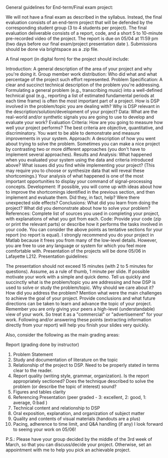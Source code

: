 General guidelines for End-term/Final exam project:

We will not have a final exam as described in the syllabus. Instead, the final evaluation consists of an end-term project that will be defended by the corresponding student group (3 to 4 students per project). The final evaluation deliverable consists of a report, code, and a short 5 to 10-minute pre-recorded video of the project. The report is due on 05/04 at 11:59 pm (two days before our final exam/project presentation date ). Submissions should be done via brightspace as a .zip file.

A final report (in digital form) for the project should include:

Introduction: A general description of the area of your project and why you're doing it.
Group member work distribution: Who did what and what percentage of the project such effort represented.
Problem Specification: A clear and succinct technical description of the problem you're addressing. Formulating a general problem (e.g., transcribing music) into a well-defined technical goal (e.g., reporting a list of estimated fundamental periods at each time frame) is often the most important part of a project. How is DSP involved in the problem/topic you are dealing with? Why is DSP relevant in the description/solution/development of your project?
Data: What are the real-world and/or synthetic signals you are going to use to develop and evaluate your work?
Evaluation Criteria: How are you going to measure how well your project performs? The best criteria are objective, quantitative, and discriminatory. You want to be able to demonstrate and measure improvements in your system.
Approach: A description of how you went about trying to solve the problem. Sometimes you can make a nice project by contrasting two or more different approaches (you don't have to implement several approaches).
Results and Analysis: What happened when you evaluated your system using the data and criteria introduced above? What issues did you find while implementing your project? (This may require you to choose or synthesize data that will reveal these shortcomings.) Your analysis of what happened is one of the most important opportunities to display your command of signal-processing concepts.
Development: If possible, you will come up with ideas about how to improve the shortcomings identified in the previous section, and then implement and evaluate them. Did they, in fact, help? Were there unexpected side effects?
Conclusions: What did you learn from doing the project? What did you demonstrate about how to solve your problem?
References: Complete list of sources you used in completing your project, with explanations of what you got from each.
Code: Provide your code (zip or print the relevant parts) or describe how it performs the tasks involved in your code.
You can consider the above points as tentative sections for your report (no report is equal). I strongly recommend you do your project in Matlab because it frees you from many of the low-level details. However, you are free to use any language or system for which you feel more comfortable with. Presentation of the projects will be done 05/06 in Lafayette L212.
Presentation guidelines:

The presentation should not exceed 15 minutes (with 2 to 5 minutes for questions).
Assume, as a rule of thumb, 1 minute per slide.
If possible motivate your work with a simple and quick demo.
Tell us quickly and succinctly what is the problem/topic you are addressing and how DSP is used to solve or study the problem/topic.
Why should we care about it? How did you address the problem?
Mention what were the main challenges to achieve the goal of your project.
Provide conclusions and what future directions can be taken to learn and advance the topic of your project.
Remember you are only giving your peers a high-level (understandable) view of your work. So treat it as a "commercial" or "advertisement" for your work.
Following and/or answering these points (extracting information directly from your report) will help you finish your slides very quickly.

Also, consider the following as the main grading areas:

Report (grading done by instructor)
1. Problem Statement
2. Study and documentation of literature on the topic
3. Relationship of the project to DSP. Need to be properly stated in terms clear to the reader.
4. Report quality (writing style, grammar, organization). Is the report appropriately sectioned? Does the technique described to solve the problem (or describe the topic of interest) sound?
5. Figures and tables clarity
6. Referencing
Presentation (peer graded - 3: excellent, 2: good, 1: average, 0:bad )
1. Technical content and relationship to DSP
2. Oral exposition, explanation, and organization of subject matter
3. Quality and contents of visual materials (handouts are a plus)
4. Pacing, adherence to time limit, and Q&A handling (if any)
I look forward to seeing your work on 05/06!

P.S.: Please have your group decided by the middle of the 3rd week of March, so that you can discuss/decide your project. Otherwise, set an appointment with me to help you pick an achievable project.
 
